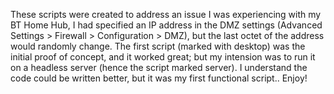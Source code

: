 These scripts were created to address an issue I was experiencing with my BT Home Hub, I had specified an IP address in the DMZ settings (Advanced Settings > Firewall > Configuration > DMZ), but the last octet of the address would randomly change.
The first script (marked with desktop) was the initial proof of concept, and it worked great; but my intension was to run it on a headless server (hence the script marked server).
I understand the code could be written better, but it was my first functional script.. Enjoy!
